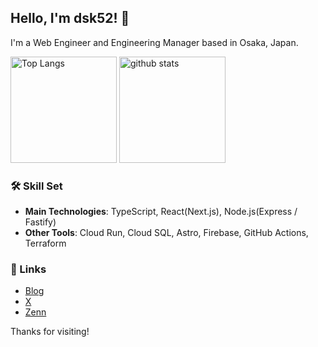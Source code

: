 ## Hello, I'm dsk52! 👋
I'm a Web Engineer and Engineering Manager based in Osaka, Japan.

<div align="left"> 
  <img alt="Top Langs" height="170px" src="https://github-readme-stats.vercel.app/api?username=dsk52&theme=shadow_blue&layout=compact&cache_seconds=21600" />
  <img alt="github stats" height="170px" src="https://github-readme-stats.vercel.app/api/top-langs/?username=dsk52&theme=shadow_blue&layout=compact&cache_seconds=21600" />
</div>


### 🛠 Skill Set
- **Main Technologies**: TypeScript, React(Next.js), Node.js(Express / Fastify)
- **Other Tools**: Cloud Run, Cloud SQL, Astro, Firebase, GitHub Actions, Terraform

### 🔗 Links
- [Blog](https://blog.daisukekonishi.com)
- [X](https://x.com/skd_nw)
- [Zenn](https://zenn.dev/dsk52)

Thanks for visiting!

<!--
**dsk52/dsk52** is a ✨ _special_ ✨ repository because its `README.md` (this file) appears on your GitHub profile.

Here are some ideas to get you started:

- 🔭 I’m currently working on ...
- 🌱 I’m currently learning ...
- 👯 I’m looking to collaborate on ...
- 🤔 I’m looking for help with ...
- 💬 Ask me about ...
- 📫 How to reach me: ...
- 😄 Pronouns: ...
- ⚡ Fun fact: ...
-->
